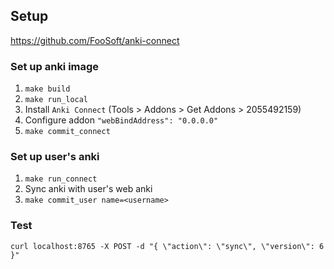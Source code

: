 ## Setup

https://github.com/FooSoft/anki-connect  

### Set up anki image

1. `make build`
2. `make run_local`
3. Install `Anki Connect` (Tools > Addons > Get Addons > 2055492159)
4. Configure addon `"webBindAddress": "0.0.0.0"`
5. `make commit_connect`
    
### Set up user's anki

1. `make run_connect`
2. Sync anki with user's web anki
3. `make commit_user name=<username>`
    
### Test
    
    curl localhost:8765 -X POST -d "{ \"action\": \"sync\", \"version\": 6 }"